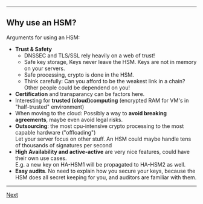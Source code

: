 ------------------------
## Why use an HSM?
Arguments for using an HSM:

-   **Trust & Safety**
    -   DNSSEC and TLS/SSL rely heavily on a web of trust!
    -   Safe key storage, Keys never leave the HSM. Keys are not in memory on your servers.
    -   Safe processing, crypto is done in the HSM.
    -   Think carefully: Can you afford to be the weakest link in a chain?  
        Other people could be dependend on you!
-   **Certification** and transparancy can be factors here.
-   Interesting for **trusted (cloud)computing** (encrypted RAM for VM's in "half-trusted" environment)
-   When moving to the cloud: Possibly a way to **avoid breaking agreements**, maybe even avoid legal risks.
-   **Outsourcing**: the most cpu-intensive crypto processing to the most
    capable hardware ("offloading")  
    Let your server focus on other stuff. An HSM could maybe handle tens
    of thousands of signatures per second
-   **High Availability and active-active** are very nice features, could have their own
    use cases.  
    E.g. a new key on HA-HSM1 will be propagated to HA-HSM2 as well.  
-   **Easy audits**. No need to explain how you secure your keys, because
    the HSM does all secret keeping for you, and auditors are familiar with them.

---------------------
[Next](https://github.com/niek-sidn/hsm_workshop_nethsm/blob/main/Slide10.md)
